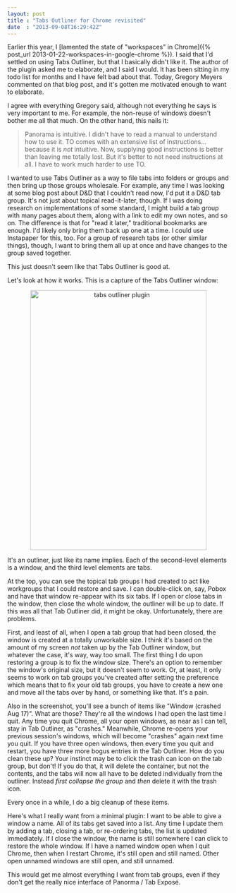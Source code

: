 ```yaml
---
layout: post
title : "Tabs Outliner for Chrome revisited"
date  : "2013-09-08T16:29:42Z"
---
```

Earlier this year, I [lamented the state of "workspaces" in
Chrome]({% post_url 2013-01-22-workspaces-in-google-chrome %}).  I said that I'd settled on
using Tabs Outliner, but that I basically didn't like it.  The author of the
plugin asked me to elaborate, and I said I would.  It has been sitting in my
todo list for months and I have felt bad about that.  Today, Gregory Meyers
commented on that blog post, and it's gotten me motivated enough to want to
elaborate.

I agree with everything Gregory said, although not everything he says
is very important to me.  For example, the non-reuse of windows doesn't bother
me all that much.  On the other hand, this nails it:

> Panorama is intuitive. I didn't have to read a manual to understand how to
> use it. TO comes with an extensive list of instructions... because it is
> *not* intuitive. Now, supplying good instructions is better than leaving me
> totally lost. But it's better to not need instructions at all. I have to work
> much harder to use TO.

I wanted to use Tabs Outliner as a way to file tabs into folders or groups and
then bring up those groups wholesale.  For example, any time I was looking at
some blog post about D&D that I couldn't read now, I'd put it a D&D tab group.
It's not just about topical read-it-later, though.  If I was doing research on
implementations of some standard, I might build a tab group with many pages
about them, along with a link to edit my own notes, and so on.  The difference
is that for "read it later," traditional bookmarks are enough.  I'd likely only
bring them back up one at a time.  I could use Instapaper for this, too.  For a
group of research tabs (or other similar things), though, I want to bring them
all up at once and have changes to the group saved together.

This just doesn't seem like that Tabs Outliner is good at.

Let's look at how it works.  This is a capture of the Tabs Outliner window:

<center><a href="http://www.flickr.com/photos/rjbs/9699467755/" title="tab
outliner plugin by rjbs, on Flickr"><img
src="http://farm6.staticflickr.com/5524/9699467755_267ed11aae_o.png"
width="400" height="589" alt="tabs outliner plugin"></a></center>

It's an outliner, just like its name implies.  Each of the second-level
elements is a window, and the third level elements are tabs.

At the top, you can see the topical tab groups I had created to act like
workgroups that I could restore and save.  I can double-click on, say, Pobox
and have that window re-appear with its six tabs.  If I open or close tabs in
the window, then close the whole window, the outliner will be up to date.  If
this was all that Tab Outliner did, it might be okay.  Unfortunately, there are
problems.

First, and least of all, when I open a tab group that had been closed, the
window is created at a totally unworkable size.  I think it's based on the
amount of my screen *not* taken up by the Tab Outliner window, but whatever the
case, it's way, way too small.  The first thing I do upon restoring a group is
to fix the window size.  There's an option to remember the window's original
size, but it doesn't seem to work.  Or, at least, it only seems to work on
tab groups you've created after setting the preference which means that to fix
your old tab groups, you have to create a new one and move all the tabs over by
hand, or something like that.  It's a pain.

Also in the screenshot, you'll see a bunch of items like "Window (crashed Aug
17)".  What are those?  They're all the windows I had open the last time I
quit.  Any time you quit Chrome, all your open windows, as near as I can tell,
stay in Tab Outliner, as "crashes."  Meanwhile, Chrome re-opens your previous
session's windows, which will become "crashes" again next time you quit.  If
you have three open windows, then every time you quit and restart, you have
three more bogus entries in the Tab Outliner.  How do you clean these up?  Your
instinct may be to click the trash can icon on the tab group, but don't!  If
you do that, it will delete the container, but not the contents, and the tabs
will now all have to be deleted individually from the outliner.  Instead *first
collapse the group* and *then* delete it with the trash icon.

Every once in a while, I do a big cleanup of these items.

Here's what I really want from a minimal plugin:  I want to be able to give a
window a name.  All of its tabs get saved into a list.  Any time I update them
by adding a tab, closing a tab, or re-ordering tabs, the list is updated
immediately.  If I close the window, the name is still somewhere I can click to
restore the whole window.  If I have a named window open when I quit Chrome,
then when I restart Chrome, it's still open and still named.  Other open
unnamed windows are still open, and still unnamed.

This would get me almost everything I want from tab groups, even if they don't
get the really nice interface of Panorma / Tab Exposé.

